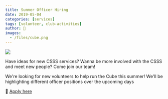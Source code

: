 ```yaml
---
title: Summer Officer Hiring
date: 2019-05-04
categories: [services]
tags: [volunteer, club-activities]
author: 🦁
images:
  - /files/cube.png
---
```


![](/files/cube.png)

Have ideas for new CSSS services? Wanna be more involved with the CSSS and meet new people? Come join our team!

We're looking for new volunteers to help run the Cube this summer! We'll be highlighting different officer positions over the upcoming days 

💼 [Apply here](/volunteer)
